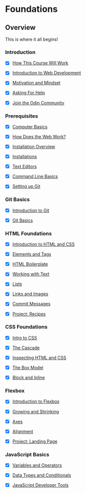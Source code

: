 # **Foundations**

## **Overview**

This is where it all begins!

### **Introduction**

- [x] [How This Course Will Work](https://www.theodinproject.com/lessons/foundations-how-this-course-will-work)

- [x] [Introduction to Web Development](https://www.theodinproject.com/lessons/foundations-introduction-to-web-development)

- [x] [Motivation and Mindset](https://www.theodinproject.com/lessons/foundations-motivation-and-mindset)

- [x] [Asking For Help](https://www.theodinproject.com/lessons/foundations-asking-for-help)

- [x] [Join the Odin Community](https://theodinproject.com/lessons/foundations-join-the-odin-community)

### **Prerequisites**

- [x] [Computer Basics](https://www.theodinproject.com/lessons/foundations-computer-basics)

- [x] [How Does the Web Work?](https://www.theodinproject.com/lessons/foundations-how-does-the-web-work)

- [x] [Installation Overview](https://theodinproject.com/lessons/foundations-installation-overview)

- [x] [Installations](https://www.theodinproject.com/lessons/foundations-installations)

- [x] [Text Editors](https://www.theodinproject.com/lessons/foundations-text-editors)

- [x] [Command Line Basics](https://www.theodinproject.com/lessons/foundations-command-line-basics)

- [x] [Setting up Git](https://www.theodinproject.com/lessons/foundations-setting-up-git)

### Git Basics

- [x] [Introduction to Git](https://www.theodinproject.com/lessons/foundations-introduction-to-git)

- [x] [Git Basics](https://www.theodinproject.com/lessons/foundations-git-basics)

### HTML Foundations

- [x] [Introduction to HTML and CSS](https://www.theodinproject.com/lessons/foundations-introduction-to-html-and-css)

- [x] [Elements and Tags](https://www.theodinproject.com/lessons/foundations-elements-and-tags)

- [x] [HTML Boilerplate](https://www.theodinproject.com/lessons/foundations-html-boilerplate)

- [x] [Working with Text](https://www.theodinproject.com/lessons/foundations-working-with-text)

- [x] [Lists](https://www.theodinproject.com/lessons/foundations-lists)

- [x] [Links and Images](https://www.theodinproject.com/lessons/foundations-links-and-images)

- [x] [Commit Messages](https://www.theodinproject.com/lessons/foundations-commit-messages)

- [x] [Project: Recipes](https://www.theodinproject.com/lessons/foundations-recipes)

### CSS Foundations

- [x] [Intro to CSS](https://www.theodinproject.com/lessons/foundations-intro-to-css)

- [x] [The Cascade](https://www.theodinproject.com/lessons/foundations-the-cascade)

- [x] [Inspecting HTML and CSS](https://theodinproject.com/lessons/foundations-inspecting-html-and-css)

- [x] [The Box Model](https://www.theodinproject.com/lessons/foundations-the-box-model)

- [x] [Block and Inline](https://www.theodinproject.com/lessons/foundations-block-and-inline)

### Flexbox

- [x] [Introduction to Flexbox](https://www.theodinproject.com/lessons/foundations-introduction-to-flexbox)

- [x] [Growing and Shrinking](https://www.theodinproject.com/lessons/foundations-growing-and-shrinking)

- [x] [Axes](https://theodinproject.com/lessons/foundations-axes)

- [x] [Alignment](https://www.theodinproject.com/lessons/foundations-alignment)

- [x] [Project: Landing Page](https://www.theodinproject.com/lessons/foundations-landing-page)

### JavaScript Basics

- [x] [Variables and Operators](https://www.theodinproject.com/lessons/foundations-variables-and-operators)

- [x] [Data Types and Conditionals](https://www.theodinproject.com/lessons/foundations-data-types-and-conditionals)

- [x] [JavaScript Developer Tools](https://www.theodinproject.com/lessons/foundations-javascript-developer-tools)
